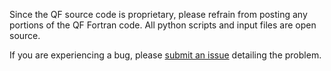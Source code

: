 Since the QF source code is proprietary, please refrain from posting any portions of the QF Fortran code. All python scripts and input files are open source. 

If you are experiencing a bug, please [submit an issue](https://github.com/QF-Error-Tracking/QFVD3.1.1/issues/new?assignees=&labels=&template=bug_report.md&title=) detailing the problem.
